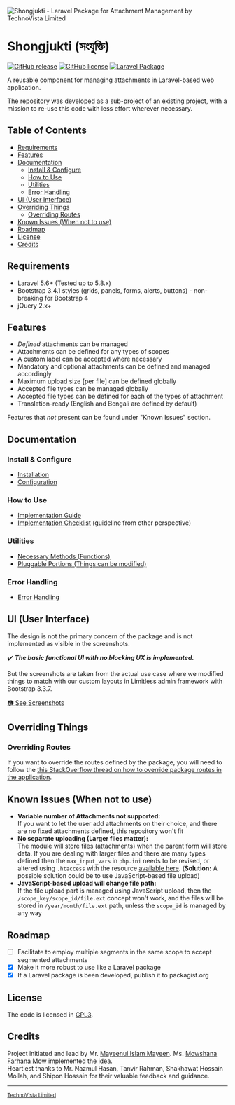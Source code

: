 ![Shongjukti - Laravel Package for Attachment Management by TechnoVista Limited](https://user-images.githubusercontent.com/4551598/54081078-af481380-4328-11e9-9c71-792d75f5867a.png)

# Shongjukti (সংযুক্তি)

[![GitHub release](https://img.shields.io/github/release/technovistalimited/shongjukti.svg?style=flat&color=green)](https://github.com/technovistalimited/shongjukti/releases)
[![GitHub license](https://img.shields.io/github/license/technovistalimited/shongjukti.svg?style=flat&color=blue)](https://github.com/technovistalimited/shongjukti/blob/master/LICENSE)
[![Laravel Package](https://img.shields.io/badge/laravel-yes-orange.svg?style=flat&logo=laravel&color=red&logoColor=white)](https://laravel.com/)

A reusable component for managing attachments in Laravel-based web application.

The repository was developed as a sub-project of an existing project, with a mission to re-use this code with less effort wherever necessary.

## Table of Contents
<!-- MarkdownTOC -->

- [Requirements](#user-content-requirements)
- [Features](#user-content-features)
- [Documentation](#user-content-documentation)
	- [Install & Configure](#user-content-install--configure)
	- [How to Use](#user-content-how-to-use)
	- [Utilities](#user-content-utilities)
	- [Error Handling](#user-content-error-handling)
- [UI \(User Interface\)](#user-content-ui-user-interface)
- [Overriding Things](#user-content-overriding-things)
	- [Overriding Routes](#user-content-overriding-routes)
- [Known Issues \(When not to use\)](#user-content-known-issues-when-not-to-use)
- [Roadmap](#user-content-roadmap)
- [License](#user-content-license)
- [Credits](#user-content-credits)

<!-- /MarkdownTOC -->


## Requirements
- Laravel 5.6+ (Tested up to 5.8.x)
- Bootstrap 3.4.1 styles (grids, panels, forms, alerts, buttons) - non-breaking for Bootstrap 4
- jQuery 2.x+

## Features
- _Defined_ attachments can be managed
- Attachments can be defined for any types of scopes
- A custom label can be accepted where necessary
- Mandatory and optional attachments can be defined and managed accordingly
- Maximum upload size [per file] can be defined globally
- Accepted file types can be managed globally
- Accepted file types can be defined for each of the types of attachment
- Translation-ready (English and Bengali are defined by default)

Features that _not_ present can be found under "Known Issues" section.

## Documentation

### Install & Configure
- [Installation](https://github.com/technovistalimited/shongjukti/wiki/Installation)
- [Configuration](https://github.com/technovistalimited/shongjukti/wiki/Configuration)

### How to Use
- [Implementation Guide](https://github.com/technovistalimited/shongjukti/wiki/Implementation)
- [Implementation Checklist](https://github.com/technovistalimited/shongjukti/wiki/Implementation-Checklist) (guideline from other perspective)

### Utilities
- [Necessary Methods (Functions)](https://github.com/technovistalimited/shongjukti/wiki/Necessary-Methods-(Functions))
- [Pluggable Portions (Things can be modified)](https://github.com/technovistalimited/shongjukti/wiki/Pluggable-Portions-(Things-can-be-modified))

### Error Handling
- [Error Handling](https://github.com/technovistalimited/shongjukti/wiki/Error-Handling)

## UI (User Interface)

The design is not the primary concern of the package and is not implemented as visible in the screenshots.

✔️ **_The basic functional UI with no blocking UX is implemented._**

But the screenshots are taken from the actual use case where we modified things to match with our custom layouts in Limitless admin framework with Bootstrap 3.3.7.

[📷 See Screenshots](https://github.com/technovistalimited/shongjukti/wiki/Screenshots)

## Overriding Things

### Overriding Routes
If you want to override the routes defined by the package, you will need to follow the [this StackOverflow thread on how to override package routes in the application](https://stackoverflow.com/a/44724330/1743124).


## Known Issues (When not to use)
- **Variable number of Attachments not supported:**<br>
If you want to let the user add attachments on their choice, and there are no fixed attachments defined, this repository won't fit
- **No separate uploading (Larger files matter):**<br>
The module will store files (attachments) when the parent form will store data. If you are dealing with larger files and there are many types defined then the `max_input_vars` in `php.ini` needs to be revised, or altered using `.htaccess` with the resource [available here](https://stackoverflow.com/a/2364875/1743124). (**Solution:** A possible solution could be to use JavaScript-based file upload)
- **JavaScript-based upload will change file path:**<br>
If the file upload part is managed using JavaScript upload, then the `/scope_key/scope_id/file.ext` concept won't work, and the files will be stored in `/year/month/file.ext` path, unless the `scope_id` is managed by any way

## Roadmap
- [ ] Facilitate to employ multiple segments in the same scope to accept segmented attachments
- [x] Make it more robust to use like a Laravel package
- [x] If a Laravel package is been developed, publish it to packagist.org

## License
The code is licensed in [GPL3](https://opensource.org/licenses/GPL-3.0).

## Credits
Project initiated and lead by Mr. [Mayeenul Islam Mayeen](https://github.com/mayeenulislam). Ms. [Mowshana Farhana Mow](https://github.com/mowshana) implemented the idea.<br>
Heartiest thanks to Mr. Nazmul Hasan, Tanvir Rahman, Shakhawat Hossain Mollah, and Shipon Hossain for their valuable feedback and guidance.

----
<sup>[TechnoVista Limited](https://technovista.com.bd/)</sup>
